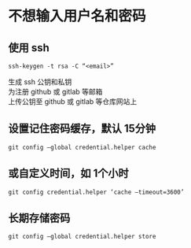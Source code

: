 # 不想输入用户名和密码
## 使用 ssh
```
ssh-keygen -t rsa -C “<email>”
```
生成 ssh 公钥和私钥  
<email> 为注册 github 或 gitlab 等邮箱  
上传公钥至 github 或 gitlab 等仓库网站上

## 设置记住密码缓存，默认 15分钟
```
git config –global credential.helper cache
```
## 或自定义时间，如 1个小时
```
git config credential.helper ‘cache –timeout=3600’
```
## 长期存储密码
```
git config –global credential.helper store
```
